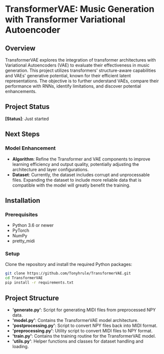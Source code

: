 # TransformerVAE: Music Generation with Transformer Variational Autoencoder

## Overview
TransformerVAE explores the integration of transformer architectures with Variational Autoencoders (VAE) to evaluate their effectiveness in music generation. This project utilizes transformers' structure-aware capabilities and VAEs' generative potential, known for their efficient latent representations. The objective is to further understand VAEs, compare their performance with RNNs, identify limitations, and discover potential enhancements.

## Project Status

 **[Status]**: Just started

## Next Steps

### Model Enhancement
- **Algorithm**: Refine the Transformer and VAE components to improve learning efficiency and output quality, potentially adjusting the architecture and layer configurations.
- **Dataset**: Currently, the dataset includes corrupt and unprocessable files. Expanding the dataset to include more reliable data that is compatible with the model will greatly benefit the training.

## Installation

### Prerequisites
- Python 3.6 or newer
- PyTorch
- NumPy
- pretty_midi

### Setup
Clone the repository and install the required Python packages:
```bash
git clone https://github.com/Tonyhrule/TransformerVAE.git
cd TransformerVAE
pip install -r requirements.txt
```

## Project Structure

- **'generate.py'**: Script for generating MIDI files from preprocessed NPY data.
- **'model.py'**: Contains the TransformerVAE model architecture.
- **'postprocessing.py'**: Script to convert NPY files back into MIDI format.
- **'preprocessing.py'**: Utility script to convert MIDI files to NPY format.
- **'train.py'**: Contains the training routine for the TransformerVAE model.
- **'utils.py'**: Helper functions and classes for dataset handling and loading.
